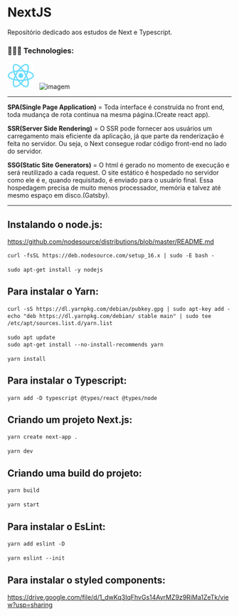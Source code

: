 # NextJS

Repositório dedicado aos estudos de Next e Typescript.

### 👨🏻‍💻 Technologies:

<img src="https://raw.githubusercontent.com/devicons/devicon/master/icons/react/react-original.svg" width="60"> &nbsp;
<img src="https://camo.githubusercontent.com/fc9113cfa08cba6a731800ded8a98f520e484a5ea5777671964a66b9779a8692/68747470733a2f2f63646e2e69636f6e73636f75742e636f6d2f69636f6e2f667265652f706e672d3531322f747970657363726970742d313137343936352e706e67" alt="imagem" width="60"> &nbsp;

<hr>

**SPA(Single Page Application)** = Toda interface é construída no front end,
toda mudança de rota continua na mesma página.(Create react app).

**SSR(Server Side Rendering)** = O SSR pode fornecer aos usuários um carregamento mais eficiente da aplicação, já que parte da renderização é feita no servidor. Ou seja, o Next consegue rodar código front-end no lado do servidor.

**SSG(Static Site Generators)** = O html é gerado no momento de execução e será reutilizado a cada request. O site estático é hospedado no servidor como ele é e, quando requisitado, é enviado para o usuário final. Essa hospedagem precisa de muito menos processador, memória e talvez até mesmo espaço em disco.(Gatsby).

<hr>

<p align="center">

## **Instalando o node.js:**

https://github.com/nodesource/distributions/blob/master/README.md

```
curl -fsSL https://deb.nodesource.com/setup_16.x | sudo -E bash -

sudo apt-get install -y nodejs
```

## **Para instalar o Yarn:**
```
curl -sS https://dl.yarnpkg.com/debian/pubkey.gpg | sudo apt-key add -
echo "deb https://dl.yarnpkg.com/debian/ stable main" | sudo tee /etc/apt/sources.list.d/yarn.list

sudo apt update
sudo apt-get install --no-install-recommends yarn

yarn install
```

## **Para instalar o Typescript:**
```
yarn add -D typescript @types/react @types/node
```

## **Criando um projeto Next.js:**

```
yarn create next-app .

yarn dev
```

## **Criando uma build do projeto:**

```
yarn build

yarn start
```

## **Para instalar o EsLint:**
```
yarn add eslint -D

yarn eslint --init
```

## **Para instalar o styled components:**

https://drive.google.com/file/d/1_dwKq3IqFhvGs14AyrMZ9z9RiMa1ZeTk/view?usp=sharing

